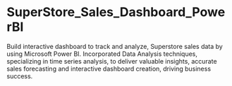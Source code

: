 # SuperStore_Sales_Dashboard_PowerBI
Build interactive dashboard to track and analyze, Superstore sales data by using Microsoft Power BI.
Incorporated Data Analysis techniques, specializing in time series analysis, to deliver valuable insights, accurate sales forecasting and interactive dashboard creation, driving business success.
